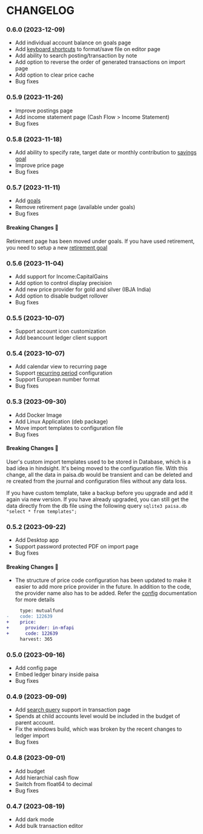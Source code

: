 # CHANGELOG

### 0.6.0 (2023-12-09)

* Add individual account balance on goals page
* Add [keyboard shortcuts](https://paisa.fyi/reference/editor/) to format/save file on editor page
* Add ability to search posting/transaction by note
* Add option to reverse the order of generated transactions on import page
* Add option to clear price cache
* Bug fixes

### 0.5.9 (2023-11-26)

* Improve postings page
* Add income statement page (Cash Flow > Income Statement)
* Bug fixes

### 0.5.8 (2023-11-18)

* Add ability to specify rate, target date or monthly contribution to
  [savings goal](https://paisa.fyi/reference/goals/savings/)
* Improve price page
* Bug fixes

### 0.5.7 (2023-11-11)

* Add [goals](https://paisa.fyi/reference/goals)
* Remove retirement page (available under goals)
* Bug fixes

#### Breaking Changes :rotating_light:

Retirement page has been moved under goals. If you have used
retirement, you need to setup a new [retirement goal](https://paisa.fyi/reference/goals)

### 0.5.6 (2023-11-04)

* Add support for Income:CapitalGains
* Add option to control display precision
* Add new price provider for gold and silver (IBJA India)
* Add option to disable budget rollover
* Bug fixes

### 0.5.5 (2023-10-07)

* Support account icon customization
* Add beancount ledger client support

### 0.5.4 (2023-10-07)

* Add calendar view to recurring page
* Support [recurring period](https://paisa.fyi/reference/recurring/#period) configuration
* Support European number format
* Bug fixes

### 0.5.3 (2023-09-30)

* Add Docker Image
* Add Linux Application (deb package)
* Move import templates to configuration file
* Bug fixes

#### Breaking Changes :rotating_light:

User's custom import templates used to be stored in Database, which is
a bad idea in hindsight. It's being moved to the configuration
file. With this change, all the data in paisa.db would be transient
and can be deleted and re created from the journal and configuration
files without any data loss.

If you have custom template, take a backup before you upgrade and add
it again via new version. If you have already upgraded, you can still
get the data directly from the db file using the following query
`sqlite3 paisa.db "select * from templates";`

### 0.5.2 (2023-09-22)

* Add Desktop app
* Support password protected PDF on import page
* Bug fixes

#### Breaking Changes :rotating_light:

* The structure of price code configuration has been updated to make
  it easier to add more price provider in the future. In addition to
  the code, the provider name also has to be added. Refer the
  [config](https://paisa.fyi/reference/config/) documentation for more details

```diff
     type: mutualfund
-    code: 122639
+    price:
+      provider: in-mfapi
+      code: 122639
     harvest: 365
```


### 0.5.0 (2023-09-16)

* Add config page
* Embed ledger binary inside paisa
* Bug fixes

### 0.4.9 (2023-09-09)

* Add [search query](https://paisa.fyi/reference/bulk-edit/#search) support in transaction page
* Spends at child accounts level would be included in the budget of
  parent account.
* Fix the windows build, which was broken by the recent changes to
  ledger import
* Bug fixes

### 0.4.8 (2023-09-01)

* Add budget
* Add hierarchial cash flow
* Switch from float64 to decimal
* Bug fixes


### 0.4.7 (2023-08-19)

* Add dark mode
* Add bulk transaction editor
